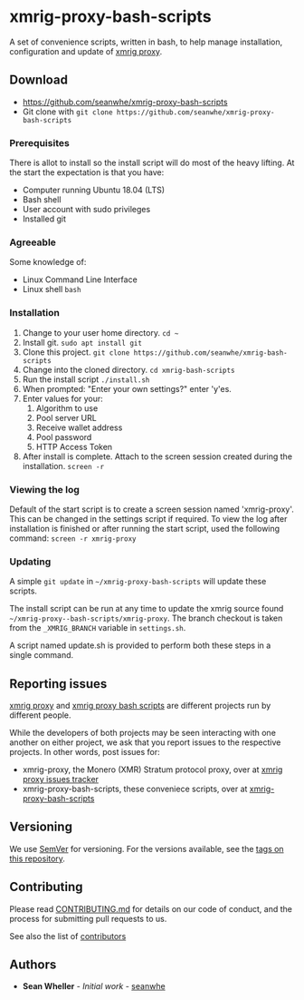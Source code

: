 # xmrig-proxy-bash-scripts
A set of convenience scripts, written in bash, to help manage installation, configuration and update of [xmrig proxy](https://github.com/xmrig/xmrig-proxy).

## Download
* https://github.com/seanwhe/xmrig-proxy-bash-scripts
* Git clone with `git clone https://github.com/seanwhe/xmrig-proxy-bash-scripts`

### Prerequisites

There is allot to install so the install script will do most of the heavy lifting.
At the start the expectation is that you have:
* Computer running Ubuntu 18.04 (LTS)
* Bash shell
* User account with sudo privileges
* Installed git

### Agreeable

Some knowledge of:
* Linux Command Line Interface
* Linux shell `bash`

### Installation

1. Change to your user home directory.
   `cd ~`
1. Install git.
   `sudo apt install git`
1. Clone this project.
   `git clone https://github.com/seanwhe/xmrig-bash-scripts`
1. Change into the cloned directory.
   `cd xmrig-bash-scripts`
1. Run the install script
   `./install.sh`
1. When prompted: "Enter your own settings?" enter 'y'es.
1. Enter values for your:
   1. Algorithm to use
   1. Pool server URL
   1. Receive wallet address
   1. Pool password
   1. HTTP Access Token 
1. After install is complete. Attach to the screen session created during the installation.
   `screen -r`







### Viewing the log
Default of the start script is to create a screen session named 'xmrig-proxy'.
This can be changed in the settings script if required.
To view the log after installation is finished or after running the start script, used the following command:
`screen -r xmrig-proxy`

### Updating
A simple `git update` in `~/xmrig-proxy-bash-scripts` will update these scripts.

The install script can be run at any time to update the xmrig source found `~/xmrig-proxy--bash-scripts/xmrig-proxy`.
The branch checkout is taken from the `_XMRIG_BRANCH` variable in `settings.sh`.

A script named update.sh is provided to perform both these steps in a single command.

## Reporting issues

[xmrig proxy](https://github.com/xmrig/xmrig-proxy) and [xmrig proxy bash scripts](https://github.com/seanwhe/xmrig-proxy-bash-scripts.git) are different projects run by different people.

While the developers of both projects may be seen interacting with one another on either project, we ask that you report issues to the respective projects.
In other words, post issues for:
* xmrig-proxy, the Monero (XMR) Stratum protocol proxy, over at [xmrig proxy issues tracker](https://github.com/xmrig/xmrig-proxy/issues)
* xmrig-proxy-bash-scripts, these conveniece scripts, over at [xmrig-proxy-bash-scripts](https://github.com/seanwhe/xmrig-proxy-bash-scripts/issues)

## Versioning

We use [SemVer](http://semver.org/) for versioning. For the versions available, see the [tags on this repository](https://github.com/seanwhe/xmrig-bash-scripts/tags).

## Contributing
Please read [CONTRIBUTING.md](https://gist.github.com/PurpleBooth/b24679402957c63ec426) for details on our code of conduct, and the process for submitting pull requests to us.

See also the list of [contributors](https://github.com/seanwhe/xmrig-bash-scripts/CONTRIBUTORS)

## Authors

* **Sean Wheller** - *Initial work* - [seanwhe](https://github.com/seanwhe)
